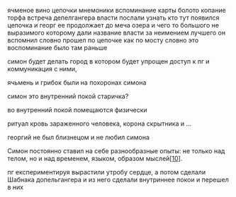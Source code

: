 ячменое вино
цепочки мнемоники
вспоминание карты
болото копание торфа
встреча депелгангера
власти послали узнать кто тут появился
цепочка  и георг ее продолжает до меча озера и чего то большого не выразимого которому дали название власти за неимением лучшего
он вспомнил словно прошел по цепочке как по мосту словно это воспоминание было там раньше 

симон будет делать город в котором будет упрощен доступ к пг и коммуникация с ними, 

ячьмень и грибок были на похоронах симона

симон это внутренний покой старичка? 

во внутренний покой помещаются физически

ритуал
кровь зараженного человека, корона скрытника и ...

георгий не был близнецом и не любил симона

Симон постоянно ставил на себе разнообразные опыты: не только над телом, но и над временем, языком, образом мыслей[[10]](https://pathologic.fandom.com/ru/wiki/%D0%A1%D0%B8%D0%BC%D0%BE%D0%BD_%D0%9A%D0%B0%D0%B8%D0%BD#cite_note-10).


пг експериментируя вырастили утробу сердце, а потом сделали Шабнака допельгангера  и из него сделали внутриннее покои и перешел в них
